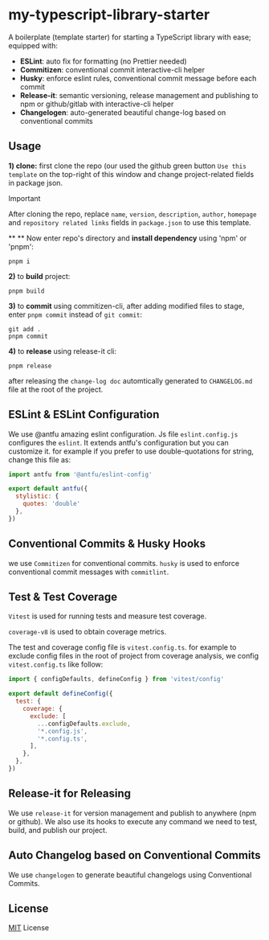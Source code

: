 # my-typescript-library-starter

A boilerplate (template starter) for starting a TypeScript library with ease; equipped with:

 - **ESLint**: auto fix for formatting (no Prettier needed)
 - **Commitizen**: conventional commit interactive-cli helper
 - **Husky**: enforce eslint rules, conventional commit message before each commit
 - **Release-it**: semantic versioning, release management and publishing to npm or github/gitlab with interactive-cli helper
 - **Changelogen**: auto-generated beautiful change-log based on conventional commits

## Usage
**1) clone:** first clone the repo (our used the github green button `Use this template` on the top-right of this window and change project-related fields in package json.
> [!IMPORTANT]
> After cloning the repo, replace `name`, `version`, `description`, `author`, `homepage` and `repository related links` fields in `package.json` to use this template.

** ** Now enter repo's directory and **install dependency** using 'npm' or 'pnpm':

``` shell
pnpm i
```

**2)** to **build** project:
``` shell
pnpm build
```

**3)** to **commit** using commitizen-cli, after adding modified files to  stage, enter `pnpm commit` instead of `git commit`:
``` shell
git add .
pnpm commit
```

**4)** to **release** using release-it cli:
``` sell
pnpm release
```
after releasing the `change-log doc` automtically generated to `CHANGELOG.md` file at the root of the project.

## ESLint & ESLint Configuration
We use @antfu amazing eslint configuration. Js file `eslint.config.js` configures the `eslint`. It extends antfu's configuration but you can customize it. for example if you prefer to use double-quotations for string, change this file as:

``` javascript
import antfu from '@antfu/eslint-config'

export default antfu({
  stylistic: {
    quotes: 'double'
  },
})
```
## Conventional Commits & Husky Hooks
we use `Commitizen` for conventional commits. `husky` is used to enforce conventional commit messages with `commitlint`.

## Test & Test Coverage
`Vitest` is used for running tests and measure test coverage.

`coverage-v8` is used to obtain coverage metrics.

The test and coverage config file is `vitest.config.ts`. for example to exclude config files in the root of project from coverage analysis, we config `vitest.config.ts` like follow:

```js
import { configDefaults, defineConfig } from 'vitest/config'

export default defineConfig({
  test: {
    coverage: {
      exclude: [
        ...configDefaults.exclude,
        '*.config.js',
        '*.config.ts',
      ],
    },
  },
})
```

## Release-it for Releasing
We use `release-it` for version management and publish to anywhere (npm or github). We also use its hooks to execute any command we need to test, build, and publish our project.

## Auto Changelog based on Conventional Commits
We use `changelogen` to generate beautiful changelogs using Conventional Commits.

## License
[MIT](./LICENSE) License
